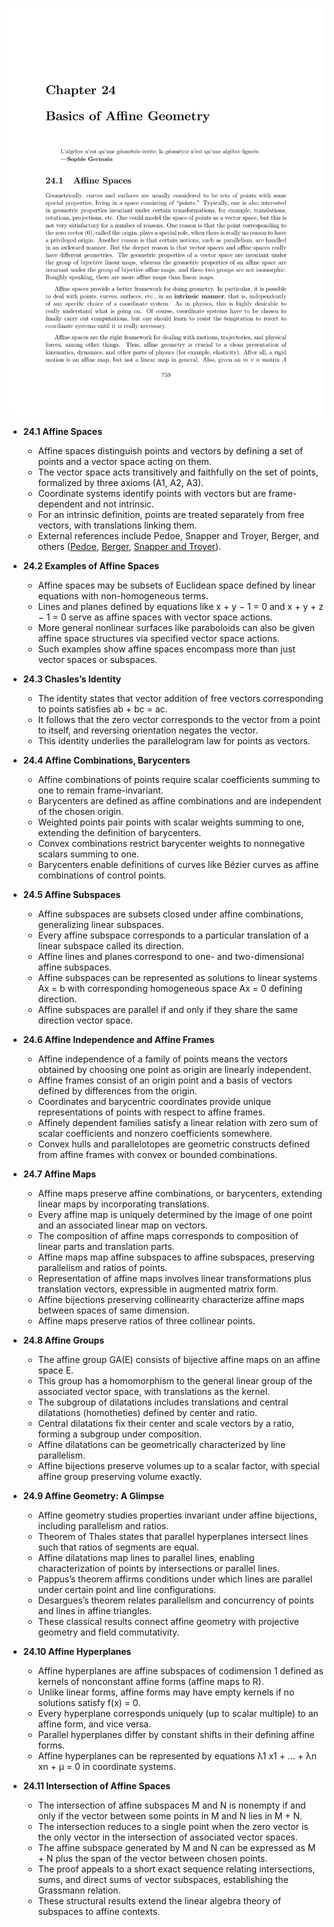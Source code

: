 ![ATD-ch24-affine-geometry](ATD-ch24-affine-geometry.best.png)

- **24.1 Affine Spaces**
  - Affine spaces distinguish points and vectors by defining a set of points and a vector space acting on them.
  - The vector space acts transitively and faithfully on the set of points, formalized by three axioms (A1, A2, A3).
  - Coordinate systems identify points with vectors but are frame-dependent and not intrinsic.
  - For an intrinsic definition, points are treated separately from free vectors, with translations linking them.
  - External references include Pedoe, Snapper and Troyer, Berger, and others ([Pedoe](134), [Berger](11,12), [Snapper and Troyer](160)).

- **24.2 Examples of Affine Spaces**
  - Affine spaces may be subsets of Euclidean space defined by linear equations with non-homogeneous terms.
  - Lines and planes defined by equations like x + y − 1 = 0 and x + y + z − 1 = 0 serve as affine spaces with vector space actions.
  - More general nonlinear surfaces like paraboloids can also be given affine space structures via specified vector space actions.
  - Such examples show affine spaces encompass more than just vector spaces or subspaces.

- **24.3 Chasles’s Identity**
  - The identity states that vector addition of free vectors corresponding to points satisfies ab + bc = ac.
  - It follows that the zero vector corresponds to the vector from a point to itself, and reversing orientation negates the vector.
  - This identity underlies the parallelogram law for points as vectors.

- **24.4 Affine Combinations, Barycenters**
  - Affine combinations of points require scalar coefficients summing to one to remain frame-invariant.
  - Barycenters are defined as affine combinations and are independent of the chosen origin.
  - Weighted points pair points with scalar weights summing to one, extending the definition of barycenters.
  - Convex combinations restrict barycenter weights to nonnegative scalars summing to one.
  - Barycenters enable definitions of curves like Bézier curves as affine combinations of control points.

- **24.5 Affine Subspaces**
  - Affine subspaces are subsets closed under affine combinations, generalizing linear subspaces.
  - Every affine subspace corresponds to a particular translation of a linear subspace called its direction.
  - Affine lines and planes correspond to one- and two-dimensional affine subspaces.
  - Affine subspaces can be represented as solutions to linear systems Ax = b with corresponding homogeneous space Ax = 0 defining direction.
  - Affine subspaces are parallel if and only if they share the same direction vector space.

- **24.6 Affine Independence and Affine Frames**
  - Affine independence of a family of points means the vectors obtained by choosing one point as origin are linearly independent.
  - Affine frames consist of an origin point and a basis of vectors defined by differences from the origin.
  - Coordinates and barycentric coordinates provide unique representations of points with respect to affine frames.
  - Affinely dependent families satisfy a linear relation with zero sum of scalar coefficients and nonzero coefficients somewhere.
  - Convex hulls and parallelotopes are geometric constructs defined from affine frames with convex or bounded combinations.

- **24.7 Affine Maps**
  - Affine maps preserve affine combinations, or barycenters, extending linear maps by incorporating translations.
  - Every affine map is uniquely determined by the image of one point and an associated linear map on vectors.
  - The composition of affine maps corresponds to composition of linear parts and translation parts.
  - Affine maps map affine subspaces to affine subspaces, preserving parallelism and ratios of points.
  - Representation of affine maps involves linear transformations plus translation vectors, expressible in augmented matrix form.
  - Affine bijections preserving collinearity characterize affine maps between spaces of same dimension.
  - Affine maps preserve ratios of three collinear points.

- **24.8 Affine Groups**
  - The affine group GA(E) consists of bijective affine maps on an affine space E.
  - This group has a homomorphism to the general linear group of the associated vector space, with translations as the kernel.
  - The subgroup of dilatations includes translations and central dilatations (homotheties) defined by center and ratio.
  - Central dilatations fix their center and scale vectors by a ratio, forming a subgroup under composition.
  - Affine dilatations can be geometrically characterized by line parallelism.
  - Affine bijections preserve volumes up to a scalar factor, with special affine group preserving volume exactly.

- **24.9 Affine Geometry: A Glimpse**
  - Affine geometry studies properties invariant under affine bijections, including parallelism and ratios.
  - Theorem of Thales states that parallel hyperplanes intersect lines such that ratios of segments are equal.
  - Affine dilatations map lines to parallel lines, enabling characterization of points by intersections or parallel lines.
  - Pappus’s theorem affirms conditions under which lines are parallel under certain point and line configurations.
  - Desargues’s theorem relates parallelism and concurrency of points and lines in affine triangles.
  - These classical results connect affine geometry with projective geometry and field commutativity.
  
- **24.10 Affine Hyperplanes**
  - Affine hyperplanes are affine subspaces of codimension 1 defined as kernels of nonconstant affine forms (affine maps to R).
  - Unlike linear forms, affine forms may have empty kernels if no solutions satisfy f(x) = 0.
  - Every hyperplane corresponds uniquely (up to scalar multiple) to an affine form, and vice versa.
  - Parallel hyperplanes differ by constant shifts in their defining affine forms.
  - Affine hyperplanes can be represented by equations λ1 x1 + ... + λn xn + µ = 0 in coordinate systems.

- **24.11 Intersection of Affine Spaces**
  - The intersection of affine subspaces M and N is nonempty if and only if the vector between some points in M and N lies in M + N.
  - The intersection reduces to a single point when the zero vector is the only vector in the intersection of associated vector spaces.
  - The affine subspace generated by M and N can be expressed as M + N plus the span of the vector between chosen points.
  - The proof appeals to a short exact sequence relating intersections, sums, and direct sums of vector subspaces, establishing the Grassmann relation.
  - These structural results extend the linear algebra theory of subspaces to affine contexts.
